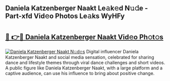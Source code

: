 ## Daniela Katzenberger Naakt Le𝚊k𝚎d N𝚞𝚍e - Part-xfd Vid𝚎o Photos Le𝚊ks WyHFy

# <h2><a href="http://fb62zmd.evod.top/?m=Daniela+Katzenberger+Naakt">🔗 👉🔴 Daniela Katzenberger Naakt Vid𝚎o Ph𝚘t𝚘s</a></h2>

[![Daniela Katzenberger Naakt N𝚞d𝚎s](https://i.imgur.com/8V9OHl7.gif)](http://fb62zmd.evod.top/?m=Daniela+Katzenberger+Naakt)
Digital influencer Daniela Katzenberger Naakt and social media sensation, celebrated for sharing dance and lifestyle themes through viral dance challenges and short videos. A public figure like Daniela Katzenberger Naakt, with a large platform and a captive audience, can use his influence to bring about positive change. 
